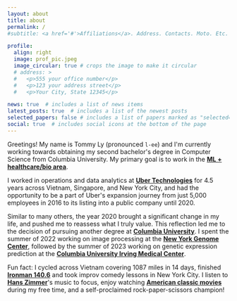 ```yaml
---
layout: about
title: about
permalink: /
#subtitle: <a href='#'>Affiliations</a>. Address. Contacts. Moto. Etc.

profile:
  align: right
  image: prof_pic.jpeg
  image_circular: true # crops the image to make it circular
  # address: >
  #   <p>555 your office number</p>
  #   <p>123 your address street</p>
  #   <p>Your City, State 12345</p>

news: true  # includes a list of news items
latest_posts: true  # includes a list of the newest posts
selected_papers: false # includes a list of papers marked as "selected={true}"
social: true  # includes social icons at the bottom of the page
---
```


Greetings! My name is Tommy Ly (pronounced `l-ee`) and I'm currently working towards obtaining my second bachelor's degree in Computer Science from Columbia University. My primary goal is to work in the **[ML + healthcare/bio area](https://www.amazon.com/Deep-Medicine-Artificial-Intelligence-Healthcare/dp/1541644638)**.

I worked in operations and data analytics at **[Uber Technologies](https://www.uber.com/us/en/about/)** for 4.5 years across Vietnam, Singapore, and New York City, and had the opportunity to be a part of Uber's expansion journey from just 5,000 employees in 2016 to its listing into a public company until 2020.

Similar to many others, the year 2020 brought a significant change in my life, and pushed me to reassess what I truly value. This reflection led me to the decision of pursuing another degree at **[Columbia University](https://www.columbia.edu/)**. I spent the summer of 2022 working on image processing at the **[New York Genome Center](https://www.nygenome.org/)**, followed by the summer of 2023 working on genetic expression prediction at the **[Columbia University Irving Medical Center](https://www.cuimc.columbia.edu/)**.

Fun fact: I cycled across Vietnam covering 1087 miles in 14 days, finished **[Ironman 140.6](https://bettertriathlete.com/triathlon-distances/ironman/)** and took improv comedy lessons in New York City. I listen to **[Hans Zimmer](https://open.spotify.com/artist/0YC192cP3KPCRWx8zr8MfZ)**'s music to focus, enjoy watching **[American classic movies](https://www.imdb.com/list/ls074808109/)** during my free time, and a self-proclaimed rock-paper-scissors champion!
